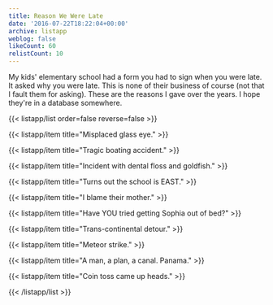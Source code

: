 ```yaml
---
title: Reason We Were Late
date: '2016-07-22T18:22:04+00:00'
archive: listapp
weblog: false
likeCount: 60
relistCount: 10
---
```


My kids' elementary school had a form you had to sign when you were late. It asked why you were late. This is none of their business of course (not that I fault them for asking). These are the reasons I gave over the years. I hope they're in a database somewhere.

<!--more-->

{{< listapp/list order=false reverse=false >}}

   {{< listapp/item title="Misplaced glass eye." >}}

   {{< listapp/item title="Tragic boating accident." >}}

   {{< listapp/item title="Incident with dental floss and goldfish." >}}

   {{< listapp/item title="Turns out the school is EAST." >}}

   {{< listapp/item title="I blame their mother." >}}

   {{< listapp/item title="Have YOU tried getting Sophia out of bed?" >}}

   {{< listapp/item title="Trans-continental detour." >}}

   {{< listapp/item title="Meteor strike." >}}

   {{< listapp/item title="A man, a plan, a canal. Panama." >}}

   {{< listapp/item title="Coin toss came up heads." >}}

{{< /listapp/list >}}
